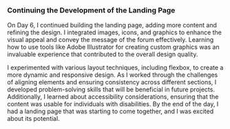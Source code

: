 ### Continuing the Development of the Landing Page
On Day 6, I continued building the landing page, adding more content and refining the design. I integrated images, icons, and graphics to enhance the visual appeal and convey the message of the forum effectively. Learning how to use tools like Adobe Illustrator for creating custom graphics was an invaluable experience that contributed to the overall design quality.

I experimented with various layout techniques, including flexbox, to create a more dynamic and responsive design. As I worked through the challenges of aligning elements and ensuring consistency across different sections, I developed problem-solving skills that will be beneficial in future projects. Additionally, I learned about accessibility considerations, ensuring that the content was usable for individuals with disabilities. By the end of the day, I had a landing page that was starting to come together, and I was excited about its potential.